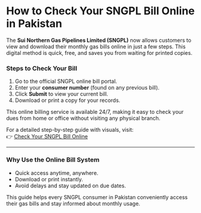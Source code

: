 # How to Check Your SNGPL Bill Online in Pakistan

The **Sui Northern Gas Pipelines Limited (SNGPL)** now allows customers to view and download their monthly gas bills online in just a few steps. This digital method is quick, free, and saves you from waiting for printed copies.

### Steps to Check Your Bill
1. Go to the official SNGPL online bill portal.  
2. Enter your **consumer number** (found on any previous bill).  
3. Click **Submit** to view your current bill.  
4. Download or print a copy for your records.

This online billing service is available 24/7, making it easy to check your dues from home or office without visiting any physical branch.

For a detailed step-by-step guide with visuals, visit:  
👉 [Check Your SNGPL Bill Online](https://suigasbillcheck.com.pk/sngpl-bill-online/)

---

### Why Use the Online Bill System
- Quick access anytime, anywhere.  
- Download or print instantly.  
- Avoid delays and stay updated on due dates.  

This guide helps every SNGPL consumer in Pakistan conveniently access their gas bills and stay informed about monthly usage.
